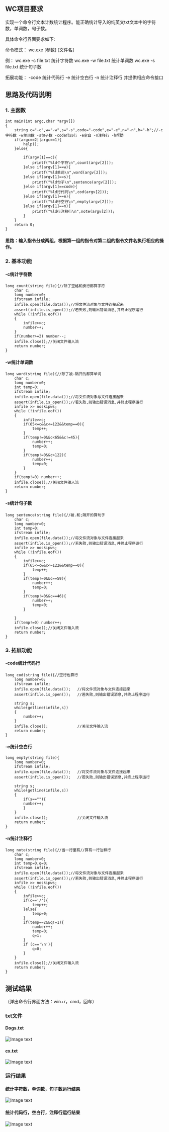 WC项目要求
----------
实现一个命令行文本计数统计程序。能正确统计导入的纯英文txt文本中的字符数，单词数，句子数。

具体命令行界面要求如下:

命令模式： wc.exe [参数] [文件名]

例：
wc.exe -c file.txt 统计字符数
wc.exe -w file.txt 统计单词数
wc.exe -s file.txt 统计句子数

拓展功能：
-code 统计代码行
-e    统计空白行
-n    统计注释行
并提供相应命令接口

思路及代码说明
----------
### 1. 主函数
```
int main(int argc,char *argv[])
{
	string c="-c",w="-w",s="-s",code="-code",e="-e",n="-n",h="-h";//-c字符数 -w单词数 -s句子数 -code代码行 -e空白 -n注释行 -h帮助
	if(argc==2||argc==1){
		help();
	}else{
		
		if(argv[1]==c){
			printf("%ld个字符\n",count(argv[2]));
		}else if(argv[1]==w){
			printf("%ld单词\n",word(argv[2]));
		}else if(argv[1]==s){
			printf("%ld句子\n",sentence(argv[2]));
		}else if(argv[1]==code){
			printf("%ld行代码\n",cod(argv[2]));
		}else if(argv[1]==e){
			printf("%ld行空行\n",empty(argv[2]));
		}else if(argv[1]==n){
			printf("%ld行注释行\n",note(argv[2]));
		}
	}
	return 0;
}
```
#### 思路：输入指令分成两组，根据第一组的指令对第二组的指令文件名执行相应的操作。
### 2. 基本功能
#### -c统计字符数
```
long count(string file){//除了空格和换行都算字符 
	char c;
	long number=0;
	ifstream infile; 
    infile.open(file.data());//将文件流对象与文件连接起来 
    assert(infile.is_open());//若失败,则输出错误消息,并终止程序运行 
    while (!infile.eof())
    {
        infile>>c;
        number++;
    }
    if(number>=2) number--;
    infile.close();//关闭文件输入流 
	return number;
}
```

#### -w统计单词数
```
long word(string file){//除了被-隔开的都算单词 
	char c;
	long number=0;
	int temp=0;
	ifstream infile; 
    infile.open(file.data());//将文件流对象与文件连接起来 
    assert(infile.is_open());//若失败,则输出错误消息,并终止程序运行 
    infile >> noskipws;
    while (!infile.eof())
    {
        infile>>c;
        if(65<=c&&c<=122&&temp==0){
        	temp++;
		}
		if(temp!=0&&c<65&&c!=45){
			number++;
			temp=0;
		}
		if(temp!=0&&c>122){
			number++;
			temp=0;
		}
    }
    if(temp!=0) number++;
    infile.close();//关闭文件输入流 
	return number;
}
```

#### -s统计句子数
```
long sentence(string file){//被.和;隔开的算句子 
	char c;
	long number=0;
	int temp=0;
	ifstream infile; 
    infile.open(file.data());//将文件流对象与文件连接起来 
    assert(infile.is_open());//若失败,则输出错误消息,并终止程序运行 
    infile >> noskipws;
    while (!infile.eof())
    {
        infile>>c;
        if(65<=c&&c<=122&&temp==0){
        	temp++;
		}
		if(temp!=0&&c==59){
			number++;
			temp=0;
		}
		if(temp!=0&&c==46){
			number++;
			temp=0;
		}
		
    }
    if(temp!=0) number++;
    infile.close();//关闭文件输入流 
	return number;
}
```
### 3. 拓展功能
#### -code统计代码行
```
long cod(string file){//空行也算行 
	long number=0;
	ifstream infile; 
    infile.open(file.data());   //将文件流对象与文件连接起来 
    assert(infile.is_open());   //若失败,则输出错误消息,并终止程序运行 

    string s;
    while(getline(infile,s))
    {
        number++;
    }
    infile.close();             //关闭文件输入流 
    return number;
}
```

#### -e统计空白行
```
long empty(string file){
	long number=0;
	ifstream infile; 
    infile.open(file.data());   //将文件流对象与文件连接起来 
    assert(infile.is_open());   //若失败,则输出错误消息,并终止程序运行 

    string s;
    while(getline(infile,s))
    {
    	if(s==""){
        number++;
		}
    }
    infile.close();             //关闭文件输入流 
    return number;
}
```

#### -n统计注释行
```
long note(string file){//当一行里有//算有一行注释行 
	char c;
	long number=0;
	int temp=0,q=0;
	ifstream infile; 
    infile.open(file.data());//将文件流对象与文件连接起来 
    assert(infile.is_open());//若失败,则输出错误消息,并终止程序运行 
    infile >> noskipws;
    while (!infile.eof())
    {
        infile>>c;
        if(c=='/'){
        	temp++;
		}else{
			temp=0;
		}
		if(temp==2&&q!=1){
			number++;
			temp=0;
			q=1;
		}
		if (c=='\n'){
			q=0;
		}
    }
    infile.close();//关闭文件输入流 
	return number;
}
```
测试结果
----------
（弹出命令行界面方法：win+r，cmd，回车）
### txt文件
#### Dogs.txt
![Image text](https://img2020.cnblogs.com/blog/2185237/202012/2185237-20201204000553303-993671241.png)
#### cx.txt
![Image text](https://img2020.cnblogs.com/blog/2185237/202012/2185237-20201204000652923-816364179.png)
### 运行结果
#### 统计字符数，单词数，句子数运行结果
![Image text](https://img2020.cnblogs.com/blog/2185237/202012/2185237-20201204085505370-111203147.png)
#### 统计代码行，空白行，注释行运行结果
![Image text](https://img2020.cnblogs.com/blog/2185237/202012/2185237-20201204085719750-1296537158.png)






